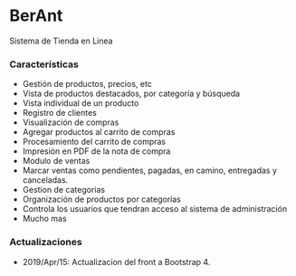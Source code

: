 # BerAnt
Sistema de Tienda en Linea

### Características

- Gestión de productos, precios, etc
- Vista de productos destacados, por categoría y búsqueda
- Vista individual de un producto
- Registro de clientes
- Visualización de compras
- Agregar productos al carrito de compras
- Procesamiento del carrito de compras
- Impresión en PDF de la nota de compra
- Modulo de ventas
- Marcar ventas como pendientes, pagadas, en camino, entregadas y canceladas.
- Gestion de categorias
- Organización de productos por categorías
- Controla los usuarios que tendran acceso al sistema de administración
- Mucho mas

### Actualizaciones
- 2019/Apr/15: Actualizacion del front a Bootstrap 4.
